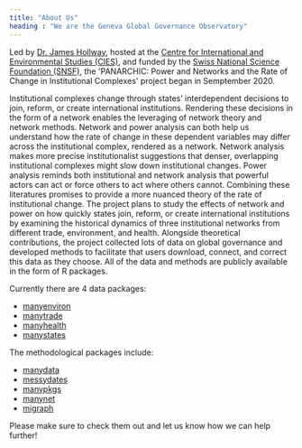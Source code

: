 ```yaml
---
title: "About Us"
heading : "We are the Geneva Global Governance Observatory"
---
```


Led by [Dr. James Hollway](https://jameshollway.com/), hosted at the [Centre for International and Environmental Studies (CIES)](https://www.graduateinstitute.ch/cies), and funded by the [Swiss National Science Foundation (SNSF)](https://data.snf.ch/grants/grant/188976), the 'PANARCHIC: Power and Networks and the Rate of Change in Institutional Complexes' project began in Semptember 2020.

Institutional complexes change through states’ interdependent decisions to join, reform, or create international institutions. Rendering these decisions in the form of a network enables the leveraging of network theory and network methods. Network and power analysis can both help us understand how the rate of change in these dependent variables may differ across the institutional complex, rendered as a network. Network analysis makes more precise institutionalist suggestions that denser, overlapping institutional complexes might slow down institutional changes. Power analysis reminds both institutional and network analysis that powerful actors can act or force others to act where others cannot. Combining these literatures promises to provide a more nuanced theory of the rate of institutional change. The project plans to study the effects of network and power on how quickly states join, reform, or create international institutions by examining the historical dynamics of three institutional networks from different trade, environment, and health. Alongside theoretical contributions, the project collected lots of data on global governance and developed methods to facilitate that users download, connect, and correct this data as they choose. All of the data and methods are publicly available in the form of R packages.

Currently there are 4 data packages:

- [manyenviron](https://github.com/globalgov/manyenviron)
- [manytrade](https://github.com/globalgov/manytrade)
- [manyhealth](https://globalgov.github.io/manyhealth/)
- [manystates](https://github.com/globalgov/manystates)

The methodological packages include:

- [manydata](https://manydata.ch/)
- [messydates](https://globalgov.github.io/messydates/)
- [manypkgs](https://globalgov.github.io/manypkgs/)
- [manynet](https://stocnet.github.io/manynet/)
- [migraph](https://stocnet.github.io/migraph/)

Please make sure to check them out and let us know how we can help further!
